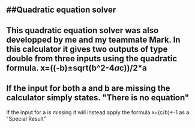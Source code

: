 ##Quadratic equation solver
----------------------------
This quadratic equation solver was also developped by me and my teammate Mark.
In this calculator it gives two outputs of type double from three inputs using the quadratic formula.
x=((-b)±sqrt(b^2-4*a*c))/2*a
------
If the input for both a and b are missing the calculator simply states.
"There is no equation"
--------
If the input for a is missing it will instead apply the formula x=(c/b)*-1
as a "Special Result"
